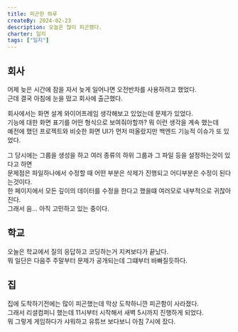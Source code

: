 ```yaml
---
title: 피곤한 하루
createBy: 2024-02-23
description: 오늘은 많이 피곤했다.
charter: 일지
tags: ["일지"]
---
```


## 회사

어제 늦은 시간에 잠을 자서 늦게 일어나면 오전반차를 사용하려고 했었다.  
근데 결국 아침에 눈을 떴고 회사에 출근했다.

회사에서는 화면 설계 와이어프레임 생각해보고 있었는데 문제가 있었다.  
기능에 대한 화면 표기를 어떤 형식으로 보여줘야할까? 뭐 이런 생각을 계속 했는데  
예전에 했던 프로젝트와 비슷한 화면 UI가 먼저 떠올랐지만 백엔드 기능적 이슈가 또 있었다.

그 당시에는 그룹을 생성을 하고 여러 종류의 하위 그룹과 그 파일 등을 설정하는것이 있다고 하면  
문제점은 파일하나에서 수정할 때 어떤 부분은 삭제가 진행되고 어디부분은 수정이 된다는것이다.  
한 페이지에서 모든 깊이의 데이터를 수정을 한다고 했을떄 여러모로 내부적으로 귀찮아진다.  
그래서 음... 아직 고민하고 있는 중이다.

## 학교

오늘은 학교에서 질의 응답하고 코딩하는거 지켜보다가 끝났다.  
뭐 일단은 다음주 주말부터 문제가 공개되는데 그떄부터 바빠질듯하다.

## 집

집에 도착하기전에는 많이 피곤했는데 막상 도착하니깐 피곤함이 사라졌다.  
그래서 리셜컴퍼니 했는데 11시부터 시작해서 새벽 5시까지 진행하게 되었다.  
뭐 그렇게 게임하다가 샤워하고 유튜브 보다보니 아침 7시에 잤다.
